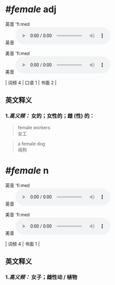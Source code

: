 # ***\#female*** adj
英音 'fiːmeɪl  
英音
<audio src="./media/female-B.aac" controls="controls"></audio>

美音 'fiːmeɪl  
美音
<audio src="./media/female.aac" controls="controls"></audio>



| 词频 4 | 口语 1 | 书面 2 |  

英文释义
---
### 1.*高义频：* **女的；女性的；雌 (性) 的：**  

 > female workers   
 > 女工    

 > a female dog  
 > 母狗    


# ***\#female*** n
英音 'fiːmeɪl  
英音
<audio src="./media/female-B.aac" controls="controls"></audio>

美音 'fiːmeɪl  
美音
<audio src="./media/female.aac" controls="controls"></audio>



| 词频 4 | 书面 1 |  

英文释义
---
### 1.*高义频：* **女子；雌性动 / 植物**  


